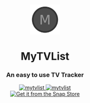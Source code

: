 <div align="center">
  <span align="center"> <center> <img width="80" height="80" class="center" src="https://github.com/sahilarora3117/MyTVList/blob/master/icon.png" alt="Icon">  </center></span>
  <h1 align="center">MyTVList</h1>
  <h3 align="center">An easy to use TV Tracker</h3>
</div>

<p align="center">
  <a href="https://github.com/sahilarora3117/MyTVList/blob/master/LICENSE.md">
<a href="https://snapcraft.io/mytvlist">
  <img alt="mytvlist" src="https://snapcraft.io/mytvlist/badge.svg" />
  </a>
<a href="https://snapcraft.io/mytvlist">
  <img alt="mytvlist" src="https://snapcraft.io/mytvlist/trending.svg?name=0" />
  </a>  </a>
  <br>
  <a href="https://snapcraft.io/mytvlist">
  <img alt="Get it from the Snap Store" src="https://snapcraft.io/static/images/badges/en/snap-store-black.svg" />
  </a>

</p>
